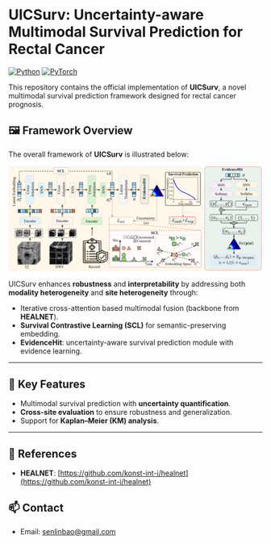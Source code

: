 # UICSurv: Uncertainty-aware Multimodal Survival Prediction for Rectal Cancer

[![Python](https://img.shields.io/badge/python-3.8%2B-blue.svg)](https://www.python.org/)
[![PyTorch](https://img.shields.io/badge/pytorch-1.10%2B-red.svg)](https://pytorch.org/)

This repository contains the official implementation of **UICSurv**, a novel multimodal survival prediction framework designed for rectal cancer prognosis.  

## 🖼️ Framework Overview

The overall framework of **UICSurv** is illustrated below:

<p align="center">
  <img src="figs/fig2.png" alt="UICSurv Framework"/>
</p>

UICSurv enhances **robustness** and **interpretability** by addressing both **modality heterogeneity** and **site heterogeneity** through:
- Iterative cross-attention based multimodal fusion (backbone from **HEALNET**).  
- **Survival Contrastive Learning (SCL)** for semantic-preserving embedding.  
- **EvidenceHit**: uncertainty-aware survival prediction module with evidence learning.  

---

## 🚀 Key Features
- Multimodal survival prediction with **uncertainty quantification**.  
- **Cross-site evaluation** to ensure robustness and generalization.  
- Support for **Kaplan–Meier (KM) analysis**.  

---

## 🔗 References
- **HEALNET**: [https://github.com/konst-int-i/healnet](https://github.com/konst-int-i/healnet)

## 📫 Contact
- Email: senlinbao@gmail.com